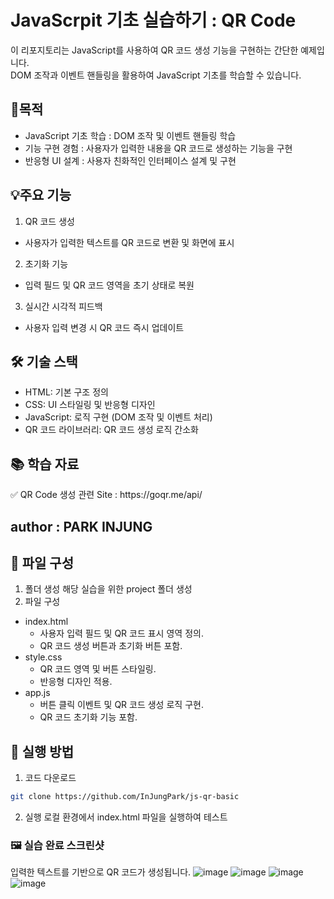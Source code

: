 # JavaScrpit 기초 실습하기 : QR Code
이 리포지토리는  JavaScript를 사용하여 QR 코드 생성 기능을 구현하는 간단한 예제입니다.<br>
DOM 조작과 이벤트 핸들링을 활용하여 JavaScript 기초를 학습할 수 있습니다.
## 🎯목적
- JavaScript 기초 학습 : DOM 조작 및 이벤트 핸들링 학습
- 기능 구현 경험 : 사용자가 입력한 내용을 QR 코드로 생성하는 기능을 구현
- 반응형 UI 설계 : 사용자 친화적인 인터페이스 설계 및 구현
## 💡주요 기능
1. QR 코드 생성
- 사용자가 입력한 텍스트를 QR 코드로 변환 및 화면에 표시
2. 초기화 기능
- 입력 필드 및 QR 코드 영역을 초기 상태로 복원
3. 실시간 시각적 피드백
- 사용자 입력 변경 시 QR 코드 즉시 업데이트
## 🛠️ 기술 스택
- HTML: 기본 구조 정의
- CSS: UI 스타일링 및 반응형 디자인
- JavaScript: 로직 구현 (DOM 조작 및 이벤트 처리)
- QR 코드 라이브러리: QR 코드 생성 로직 간소화
## 📚 학습 자료
<p>✅ QR Code 생성 관련 Site : https://goqr.me/api/</p> 

## author : PARK INJUNG

## 📁 파일 구성
1. 폴더 생성
해당 실습을 위한 project 폴더 생성
2. 파일 구성
- index.html
  - 사용자 입력 필드 및 QR 코드 표시 영역 정의.
  - QR 코드 생성 버튼과 초기화 버튼 포함.
- style.css
  - QR 코드 영역 및 버튼 스타일링.
  - 반응형 디자인 적용.
- app.js
  - 버튼 클릭 이벤트 및 QR 코드 생성 로직 구현.
  - QR 코드 초기화 기능 포함.
## 🌟 실행 방법
1. 코드 다운로드
```sh
git clone https://github.com/InJungPark/js-qr-basic
```
2. 실행
로컬 환경에서 index.html 파일을 실행하여 테스트
### 🖼️ 실습 완료 스크린샷
입력한 텍스트를 기반으로 QR 코드가 생성됩니다.
![image](https://github.com/user-attachments/assets/e4231c16-26f5-44fa-86fa-d114122a3e1a)
![image](https://github.com/user-attachments/assets/8d350cf7-c1d3-4445-9cc5-29d74808dbe5)
![image](https://github.com/user-attachments/assets/933cda2c-0ff1-40a9-8135-19043b2deb03)
![image](https://github.com/user-attachments/assets/a6b674c0-381c-4d5a-a75b-ff5f7216e462)




